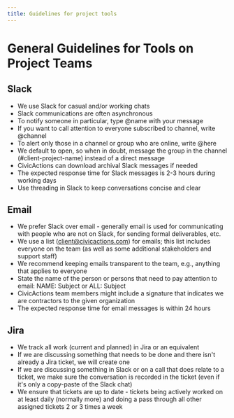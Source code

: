```yaml
---
title: Guidelines for project tools
---
```


# General Guidelines for Tools on Project Teams

## Slack

-   We use Slack for casual and/or working chats
-   Slack communications are often asynchronous
-   To notify someone in particular, type @name with your message
-   If you want to call attention to everyone subscribed to channel, write @channel
-   To alert only those in a channel or group who are online, write @here
-   We default to open, so when in doubt, message the group in the channel (#client-project-name) instead of a direct message
-   CivicActions can download archival Slack messages if needed
-   The expected response time for Slack messages is 2-3 hours during working days
-   Use threading in Slack to keep conversations concise and clear

## Email

-   We prefer Slack over email - generally email is used for communicating with people who are not on Slack, for sending formal deliverables, etc.
-   We use a list ([client@civicactions.com](mailto:client@civicactions.com)) for emails; this list includes everyone on the team (as well as some additional stakeholders and support staff)
-   We recommend keeping emails transparent to the team, e.g., anything that applies to everyone
-   State the name of the person or persons that need to pay attention to email: NAME: Subject or ALL: Subject
-   CivicActions team members might include a signature that indicates we are contractors to the given organization
-   The expected response time for email messages is within 24 hours

## Jira

-   We track all work (current and planned) in Jira or an equivalent
-   If we are discussing something that needs to be done and there isn't already a Jira ticket, we will create one
-   If we are discussing something in Slack or on a call that does relate to a ticket, we make sure the conversation is recorded in the ticket (even if it's only a copy-paste of the Slack chat)
-   We ensure that tickets are up to date - tickets being actively worked on at least daily (normally more) and doing a pass through all other assigned tickets 2 or 3 times a week
